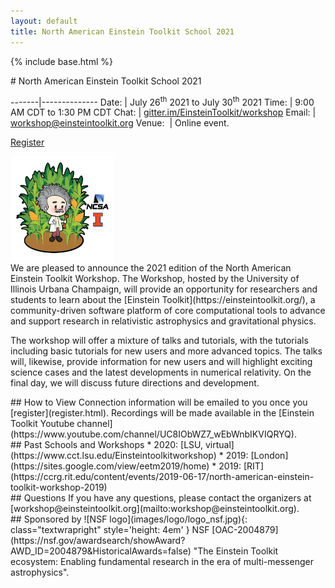 ```yaml
---
layout: default
title: North American Einstein Toolkit School 2021
---
```

{% include base.html %}
<div class="col-xs-12 col-sm-4" markdown="1">
# North American Einstein Toolkit School 2021

-------|--------------
Date:  | July 26<sup>th</sup> 2021 to July 30<sup>th</sup> 2021
Time:  | 9:00 AM CDT to 1:30 PM CDT
Chat:  | [gitter.im/EinsteinToolkit/workshop](https://gitter.im/EinsteinToolkit/workshop)
Email: | [workshop@einsteintoolkit.org](mailto:workshop@einsteintoolkit.org)
Venue:&nbsp;  | Online event.

<a class="btn btn-info" href="{{base}}/register.html" role="button">Register</a>
</div>

<div class="col-xs-12 col-sm-8">
<img src="images/cornArtboard1.png" alt="Einstein guy in a corn field and Illinois and NCSA logos" class="textwrapleft" style="max-height:20em;max-width:33%">
<div markdown="1">
We are pleased to announce the 2021 edition of the North American
Einstein Toolkit Workshop. The Workshop, hosted by the University of
Illinois Urbana Champaign, will provide an opportunity for researchers and students to
learn about the [Einstein Toolkit](https://einsteintoolkit.org/), a
community-driven software platform of core computational tools to advance
and support research in relativistic astrophysics and gravitational
physics.

The workshop will offer a mixture of talks and tutorials, with the
tutorials including basic tutorials for new users and more advanced
topics. The talks will, likewise, provide information for new users and
will highlight exciting science cases and the latest developments in
numerical relativity. On the final day, we will discuss future directions
and development.
</div>
</div>

<div class="col-xs-12 col-sm-6 col-md-4" markdown="1">
## How to View
Connection information will be emailed to you once you [register](register.html).
Recordings will be made available in the
[Einstein Toolkit Youtube channel](https://www.youtube.com/channel/UC8IObWZ7_wEbWnbIKVIQRYQ).
</div>

<div class="col-xs-12 col-sm-6 col-md-4" markdown="1">
## Past Schools and Workshops
* 2020: [LSU, virtual](https://www.cct.lsu.edu/Einsteintoolkitworkshop)
* 2019: [London](https://sites.google.com/view/eetm2019/home)
* 2019: [RIT](https://ccrg.rit.edu/content/events/2019-06-17/north-american-einstein-toolkit-workshop-2019)
</div>

<div class="col-xs-12 col-sm-6 col-md-4" markdown="1">
## Questions
If you have any questions, please contact the organizers at [workshop@einsteintoolkit.org](mailto:workshop@einsteintoolkit.org).
</div>

<div class="col-xs-12 col-sm-6 col-md-4" markdown="1">
## Sponsored by
![NSF logo](images/logo/logo_nsf.jpg){: class="textwrapright" style='height: 4em' }
NSF [OAC-2004879](https://nsf.gov/awardsearch/showAward?AWD_ID=2004879&HistoricalAwards=false) "The Einstein Toolkit ecosystem: Enabling fundamental research in the era of multi-messenger astrophysics".
</div>
